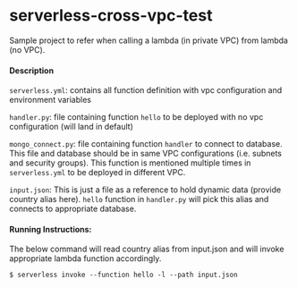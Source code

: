 # serverless-cross-vpc-test
Sample project to refer when calling a lambda (in private VPC) from lambda (no VPC).


#### Description

`serverless.yml`: contains all function definition with vpc configuration and environment variables

`handler.py`: file containing function `hello` to be deployed with no vpc configuration (will land in default)

`mongo_connect.py`: file containing function `handler` to connect to database. This file and database should be in same VPC configurations (i.e. subnets and security groups).
This function is mentioned multiple times in `serverless.yml` to be deployed in different VPC.

`input.json`: This is just a file as a reference to hold dynamic data (provide country alias here). `hello` function in `handler.py` will pick this alias and connects to appropriate database.



#### Running Instructions:

The below command will read country alias from input.json and will invoke appropriate lambda function accordingly.

```
$ serverless invoke --function hello -l --path input.json
```
